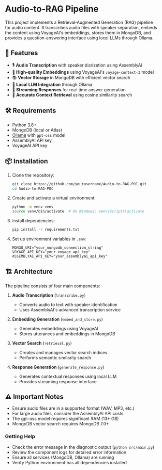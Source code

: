 # Audio-to-RAG Pipeline

This project implements a Retrieval-Augmented Generation (RAG) pipeline for audio content. It transcribes audio files with speaker separation, embeds the content using VoyageAI's embeddings, stores them in MongoDB, and provides a question-answering interface using local LLMs through Ollama.

## 🌟 Features

- 🎙️ **Audio Transcription** with speaker diarization using AssemblyAI
- 🧠 **High-quality Embeddings** using VoyageAI's `voyage-context-3` model
- 📚 **Vector Storage** in MongoDB with efficient vector search
- 🤖 **Local LLM Integration** through Ollama
- 🔄 **Streaming Responses** for real-time answer generation
- 🎯 **Accurate Context Retrieval** using cosine similarity search

## 🛠️ Requirements

- Python 3.8+
- MongoDB (local or Atlas)
- [Ollama](https://ollama.com) with `gpt-oss` model
- AssemblyAI API key
- VoyageAI API key

## 📦 Installation

1. Clone the repository:
   ```bash
   git clone https://github.com/yourusername/Audio-to-RAG-POC.git
   cd Audio-to-RAG-POC
   ```

2. Create and activate a virtual environment:
   ```bash
   python -m venv venv
   source venv/bin/activate  # On Windows: venv\Scripts\activate
   ```

3. Install dependencies:
   ```bash
   pip install -r requirements.txt
   ```

4. Set up environment variables in `.env`:
   ```env
   MONGO_URI="your_mongodb_connection_string"
   VOYAGE_API_KEY="your_voyage_api_key"
   ASSEMBLYAI_API_KEY="your_assemblyai_api_key"
   ```

## 🏗️ Architecture

The pipeline consists of four main components:

1. **Audio Transcription** (`transcribe.py`)
   - Converts audio to text with speaker identification
   - Uses AssemblyAI's advanced transcription service

2. **Embedding Generation** (`embed_and_store.py`)
   - Generates embeddings using VoyageAI
   - Stores utterances and embeddings in MongoDB

3. **Vector Search** (`retrieval.py`)
   - Creates and manages vector search indices
   - Performs semantic similarity search

4. **Response Generation** (`generate_response.py`)
   - Generates contextual responses using local LLM
   - Provides streaming response interface

## ⚠️ Important Notes

- Ensure audio files are in a supported format (WAV, MP3, etc.)
- For large audio files, consider the AssemblyAI API costs
- The gpt-oss model requires significant RAM (13+ GB)
- MongoDB vector search requires MongoDB 7.0+


### Getting Help

- Check the error message in the diagnostic output (`python src/main.py`)
- Review the component logs for detailed error information
- Ensure all services (MongoDB, Ollama) are running
- Verify Python environment has all dependencies installed
